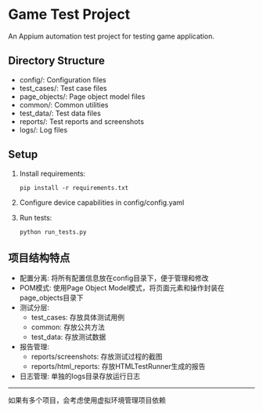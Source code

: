 # Game Test Project

An Appium automation test project for testing game application.

## Directory Structure
- config/: Configuration files
- test_cases/: Test case files
- page_objects/: Page object model files
- common/: Common utilities
- test_data/: Test data files
- reports/: Test reports and screenshots
- logs/: Log files

## Setup
1. Install requirements:
    ```
    pip install -r requirements.txt
    ```

2. Configure device capabilities in config/config.yaml

3. Run tests:
    ```
    python run_tests.py
    ```

## 项目结构特点
- 配置分离: 将所有配置信息放在config目录下，便于管理和修改
- POM模式: 使用Page Object Model模式，将页面元素和操作封装在page_objects目录下
- 测试分层:
    - test_cases: 存放具体测试用例
    - common: 存放公共方法
    - test_data: 存放测试数据
- 报告管理:
    - reports/screenshots: 存放测试过程的截图
    - reports/html_reports: 存放HTMLTestRunner生成的报告
- 日志管理: 单独的logs目录存放运行日志
---
如果有多个项目，会考虑使用虚拟环境管理项目依赖